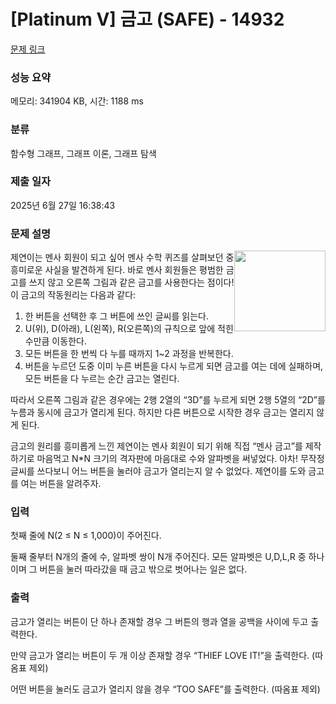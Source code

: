 # [Platinum V] 금고 (SAFE) - 14932 

[문제 링크](https://www.acmicpc.net/problem/14932) 

### 성능 요약

메모리: 341904 KB, 시간: 1188 ms

### 분류

함수형 그래프, 그래프 이론, 그래프 탐색

### 제출 일자

2025년 6월 27일 16:38:43

### 문제 설명

<p><img alt="" src="https://onlinejudgeimages.s3-ap-northeast-1.amazonaws.com/problem/14932/1.png" style="float:right; height:129px; width:146px">제연이는 멘사 회원이 되고 싶어 멘사 수학 퀴즈를 살펴보던 중 흥미로운 사실을 발견하게 된다. 바로 멘사 회원들은 평범한 금고를 쓰지 않고 오른쪽 그림과 같은 금고를 사용한다는 점이다! 이 금고의 작동원리는 다음과 같다:</p>

<ol>
	<li>한 버튼을 선택한 후 그 버튼에 쓰인 글씨를 읽는다.</li>
	<li>U(위), D(아래), L(왼쪽), R(오른쪽)의 규칙으로 앞에 적힌 수만큼 이동한다.</li>
	<li>모든 버튼을 한 번씩 다 누를 때까지 1~2 과정을 반복한다.</li>
	<li>버튼을 누르던 도중 이미 누른 버튼을 다시 누르게 되면 금고를 여는 데에 실패하며, 모든 버튼을 다 누르는 순간 금고는 열린다.</li>
</ol>

<p>따라서 오른쪽 그림과 같은 경우에는 2행 2열의 “3D”를 누르게 되면 2행 5열의 “2D”를 누름과 동시에 금고가 열리게 된다. 하지만 다른 버튼으로 시작한 경우 금고는 열리지 않게 된다.</p>

<p>금고의 원리를 흥미롭게 느낀 제연이는 멘사 회원이 되기 위해 직접 “멘사 금고”를 제작하기로 마음먹고 N*N 크기의 격자판에 마음대로 수와 알파벳을 써넣었다. 아차! 무작정 글씨를 쓰다보니 어느 버튼을 눌러야 금고가 열리는지 알 수 없었다. 제연이를 도와 금고를 여는 버튼을 알려주자.</p>

### 입력 

 <p>첫째 줄에 N(2 ≤ N ≤ 1,000)이 주어진다.</p>

<p>둘째 줄부터 N개의 줄에 수, 알파벳 쌍이 N개 주어진다. 모든 알파벳은 U,D,L,R 중 하나이며 그 버튼을 눌러 따라갔을 때 금고 밖으로 벗어나는 일은 없다.</p>

### 출력 

 <p>금고가 열리는 버튼이 단 하나 존재할 경우 그 버튼의 행과 열을 공백을 사이에 두고 출력한다.</p>

<p>만약 금고가 열리는 버튼이 두 개 이상 존재할 경우 “THIEF LOVE IT!”을 출력한다. (따옴표 제외)</p>

<p>어떤 버튼을 눌러도 금고가 열리지 않을 경우 “TOO SAFE”를 출력한다. (따옴표 제외)</p>

